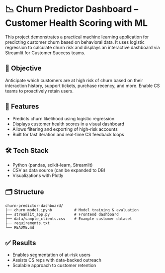 # 📉 Churn Predictor Dashboard – Customer Health Scoring with ML

This project demonstrates a practical machine learning application for predicting customer churn based on behavioral data. It uses logistic regression to calculate churn risk and displays an interactive dashboard via Streamlit for Customer Success teams.

## 🎯 Objective
Anticipate which customers are at high risk of churn based on their interaction history, support tickets, purchase recency, and more. Enable CS teams to proactively retain users.

## 🧠 Features
- Predicts churn likelihood using logistic regression
- Displays customer health scores in a visual dashboard
- Allows filtering and exporting of high-risk accounts
- Built for fast iteration and real-time CS feedback loops

## 🛠 Tech Stack
- Python (pandas, scikit-learn, Streamlit)
- CSV as data source (can be expanded to DB)
- Visualizations with Plotly

## 🗂️ Structure
```
churn-predictor-dashboard/
├── churn_model.ipynb          # Model training & evaluation
├── streamlit_app.py           # Frontend dashboard
├── data/sample_clients.csv    # Example customer dataset
├── requirements.txt
└── README.md
```

## ✅ Results
- Enables segmentation of at-risk users
- Assists CS reps with data-backed outreach
- Scalable approach to customer retention